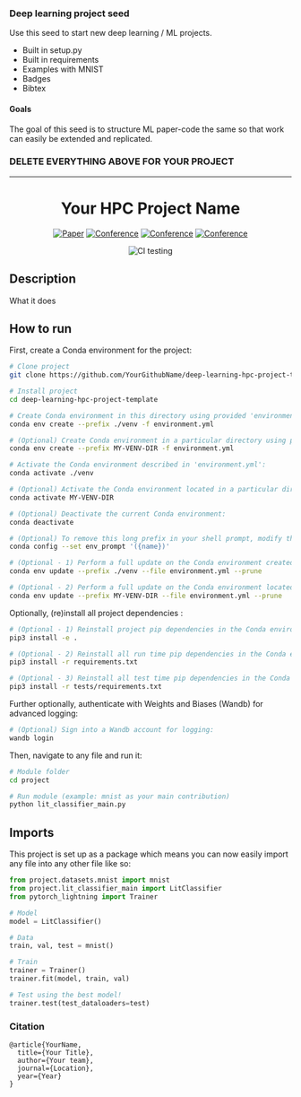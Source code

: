 ### Deep learning project seed
Use this seed to start new deep learning / ML projects.

- Built in setup.py
- Built in requirements
- Examples with MNIST
- Badges
- Bibtex

#### Goals  
The goal of this seed is to structure ML paper-code the same so that work can easily be extended and replicated.   

### DELETE EVERYTHING ABOVE FOR YOUR PROJECT  
 
---

<div align="center">    
 
# Your HPC Project Name     

[![Paper](http://img.shields.io/badge/paper-arxiv.1001.2234-B31B1B.svg)](https://www.nature.com/articles/nature14539)
[![Conference](http://img.shields.io/badge/NeurIPS-2019-4b44ce.svg)](https://papers.nips.cc/book/advances-in-neural-information-processing-systems-31-2018)
[![Conference](http://img.shields.io/badge/ICLR-2019-4b44ce.svg)](https://papers.nips.cc/book/advances-in-neural-information-processing-systems-31-2018)
[![Conference](http://img.shields.io/badge/AnyConference-year-4b44ce.svg)](https://papers.nips.cc/book/advances-in-neural-information-processing-systems-31-2018)  
<!--
ARXIV   
[![Paper](http://img.shields.io/badge/arxiv-math.co:1480.1111-B31B1B.svg)](https://www.nature.com/articles/nature14539)
-->
![CI testing](https://github.com/amorehead/deep-learning-hpc-project-template/workflows/CI%20testing/badge.svg?branch=master&event=push)


<!--  
Conference   
-->   
</div>
 
## Description   
What it does   

## How to run   
First, create a Conda environment for the project:
```bash
# Clone project   
git clone https://github.com/YourGithubName/deep-learning-hpc-project-template

# Install project   
cd deep-learning-hpc-project-template

# Create Conda environment in this directory using provided 'environment.yml' file:
conda env create --prefix ./venv -f environment.yml

# (Optional) Create Conda environment in a particular directory using provided 'environment.yml' file:
conda env create --prefix MY-VENV-DIR -f environment.yml

# Activate the Conda environment described in 'environment.yml':
conda activate ./venv

# (Optional) Activate the Conda environment located in a particular directory:
conda activate MY-VENV-DIR

# (Optional) Deactivate the current Conda environment:
conda deactivate

# (Optional) To remove this long prefix in your shell prompt, modify the env_prompt setting in your .condarc file:
conda config --set env_prompt '({name})'

# (Optional - 1) Perform a full update on the Conda environment created using 'environment.yml':
conda env update --prefix ./venv --file environment.yml --prune

# (Optional - 2) Perform a full update on the Conda environment located in a particular directory:
conda env update --prefix MY-VENV-DIR --file environment.yml --prune
```

Optionally, (re)install all project dependencies :
```bash
# (Optional - 1) Reinstall project pip dependencies in the Conda environment currently activated:
pip3 install -e .

# (Optional - 2) Reinstall all run time pip dependencies in the Conda environment currently activated:
pip3 install -r requirements.txt

# (Optional - 3) Reinstall all test time pip dependencies in the Conda environment currently activated:
pip3 install -r tests/requirements.txt
 ```   

Further optionally, authenticate with Weights and Biases (Wandb) for advanced logging:
```bash
# (Optional) Sign into a Wandb account for logging:
wandb login
 ```   

 Then, navigate to any file and run it:
 ```bash
# Module folder
cd project

# Run module (example: mnist as your main contribution)   
python lit_classifier_main.py    
```

## Imports
This project is set up as a package which means you can now easily import any file into any other file like so:
```python
from project.datasets.mnist import mnist
from project.lit_classifier_main import LitClassifier
from pytorch_lightning import Trainer

# Model
model = LitClassifier()

# Data
train, val, test = mnist()

# Train
trainer = Trainer()
trainer.fit(model, train, val)

# Test using the best model!
trainer.test(test_dataloaders=test)
```

### Citation   
```
@article{YourName,
  title={Your Title},
  author={Your team},
  journal={Location},
  year={Year}
}
```   

